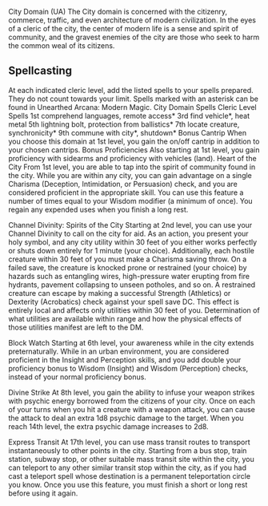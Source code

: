City Domain (UA)
The City domain is concerned with the citizenry, commerce, traffic, and even architecture of modern civilization. In the eyes of a cleric of the city, the center of modern life is a sense and spirit of community, and the gravest enemies of the city are those who seek to harm the common weal of its citizens.
## Spellcasting
At each indicated cleric level, add the listed spells to your spells prepared. They do not count towards your limit.
Spells marked with an asterisk can be found in Unearthed Arcana: Modern Magic.
City Domain Spells
Cleric Level	Spells
1st	comprehend languages, remote access*
3rd	find vehicle*, heat metal
5th	lightning bolt, protection from ballistics*
7th	locate creature, synchronicity*
9th	commune with city*, shutdown*
Bonus Cantrip
When you choose this domain at 1st level, you gain the on/off cantrip in addition to your chosen cantrips.
Bonus Proficiencies
Also starting at 1st level, you gain proficiency with sidearms and proficiency with vehicles (land).
Heart of the City
From 1st level, you are able to tap into the spirit of community found in the city. While you are within any city, you can gain advantage on a single Charisma (Deception, Intimidation, or Persuasion) check, and you are considered proficient in the appropriate skill. You can use this feature a number of times equal to your Wisdom modifier (a minimum of once). You regain any expended uses when you finish a long rest.

Channel Divinity: Spirits of the City
Starting at 2nd level, you can use your Channel Divinity to call on the city for aid. As an action, you present your holy symbol, and any city utility within 30 feet of you either works perfectly or shuts down entirely for 1 minute (your choice).
Additionally, each hostile creature within 30 feet of you must make a Charisma saving throw. On a failed save, the creature is knocked prone or restrained (your choice) by hazards such as entangling wires, high-pressure water erupting from fire hydrants, pavement collapsing to unseen potholes, and so on. A restrained creature can escape by making a successful Strength (Athletics) or Dexterity (Acrobatics) check against your spell save DC.
This effect is entirely local and affects only utilities within 30 feet of you. Determination of what utilities are available within range and how the physical effects of those utilities manifest are left to the DM.

Block Watch
Starting at 6th level, your awareness while in the city extends preternaturally. While in an urban environment, you are considered proficient in the Insight and Perception skills, and you add double your proficiency bonus to Wisdom (Insight) and Wisdom (Perception) checks, instead of your normal proficiency bonus.

Divine Strike
At 8th level, you gain the ability to infuse your weapon strikes with psychic energy borrowed from the citizens of your city. Once on each of your turns when you hit a creature with a weapon attack, you can cause the attack to deal an extra 1d8 psychic damage to the target. When you reach 14th level, the extra psychic damage increases to 2d8.

Express Transit
At 17th level, you can use mass transit routes to transport instantaneously to other points in the city. Starting from a bus stop, train station, subway stop, or other suitable mass transit site within the city, you can teleport to any other similar transit stop within the city, as if you had cast a teleport spell whose destination is a permanent teleportation circle you know. Once you use this feature, you must finish a short or long rest before using it again.
